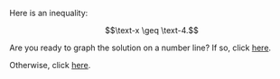 Here is an inequality: 

$$\text-x \geq \text-4.$$

Are you ready to graph the solution on a number line? If so, click <a target="_self" href="#GraphTheInequality1">here</a>.

Otherwise, click <a target="_self" href="#MakeTable1">here</a>.
